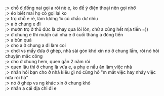 ;> chỗ ở đồng nai gọi a ròi nè e, ko để ý điện thoại nên gọi nhỡ<br>
;> éo biết mai họ có gọi lại ko<br>
;> trọ chỗ e rẻ, làm lương 1x củ chắc dư nhìu<br>
;> a ở chung e đi<br>
;> mướn trọ ở thủ đức là chạy qua lòi lòn, chứ a cũng hết mịa tiền =))<br>
;> ở chung e thì mượn cái nhà e ở cuối tháng a đóng tiền<br>
;> a bùn quá<br>
;> cho a ở chung a đi làm coi<br>
;> chơi vs mấy đứa ở ghép, nhà sài gòn khó xin nó ở chung lắm, ròi nó hỏi chuyện mắc công<br>
;> cho ở chung hem, quen gần 2 năm ròi<br>
;> quen lâu thì ở chung là vừa e, a phụ e nấu ăn làm việc nhà<br>
;> nhắn hỏi bạn cho ở nhà kiểu gì nó cũng hô "m mất việc hay nhảy việc nữa ròi hả"<br>
;> nó ở ghép vs ng khác xin ở chung khó<br>
;> nhắn a cái địa chỉ đi e

